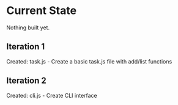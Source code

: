 # Current State

Nothing built yet.


## Iteration 1
Created: task.js - Create a basic task.js file with add/list functions


## Iteration 2
Created: cli.js - Create CLI interface
